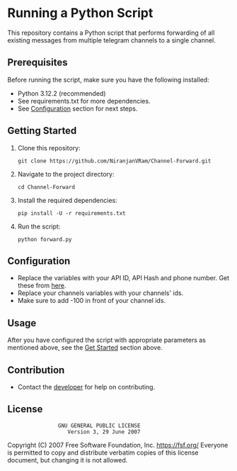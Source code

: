 # Running a Python Script
This repository contains a Python script that performs forwarding of all existing messages from multiple telegram channels to a single channel.

## Prerequisites
Before running the script, make sure you have the following installed:

- Python 3.12.2 (recommended)
- See requirements.txt for more dependencies.
- See [Configuration](#configuration) section for next steps.

## Getting Started
1. Clone this repository:

	```shell
	git clone https://github.com/NiranjanVRam/Channel-Forward.git
	```

2. Navigate to the project directory:

	```shell
	cd Channel-Forward
	```

3. Install the required dependencies:

	```shell
	pip install -U -r requirements.txt
	```

4. Run the script:

	```shell
	python forward.py
	```

## Configuration
- Replace the variables with your API ID, API Hash and phone number. Get these from [here](https://my.telegram.org/auth).
- Replace your channels variables with your channels' ids.
- Make sure to add -100 in front of your channel ids.

## Usage
After you have configured the script with appropriate parameters as mentioned above, see the [Get Started](#getting-started) section above.

## Contribution
- Contact the [developer](mailto:niranjanvram@gmail.com) for help on contributing.

## License
                    GNU GENERAL PUBLIC LICENSE
                       Version 3, 29 June 2007

 Copyright (C) 2007 Free Software Foundation, Inc. <https://fsf.org/>
 Everyone is permitted to copy and distribute verbatim copies
 of this license document, but changing it is not allowed.